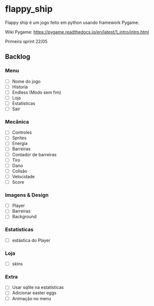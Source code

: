 # flappy_ship
Flappy ship é um jogo feito em python usando framework Pygame.

Wiki Pygame: https://pygame.readthedocs.io/en/latest/1_intro/intro.html

Primeira sprint 22/05

## Backlog
### Menu
- [ ] Nome do jogo
- [ ] Historia
- [ ] Endless (Modo sem fim) 
- [ ] Loja
- [ ] Estatísticas
- [ ] Sair
### Mecânica
- [ ] Controles
- [ ] Sprites
- [ ] Energia
- [ ] Barreiras
- [ ] Contador de barreiras
- [ ] Tiro
- [ ] Dano
- [ ] Colisão
- [ ] Velocidade
- [ ] Score
### Imagens & Design
- [ ] Player
- [ ] Barreiras
- [ ] Background
### Estatísticas
- [ ] estástica do Player
### Loja
- [ ] skins
### Extra
- [ ] Usar sqlite na estatísticas
- [ ] Adicionar easter eggs
- [ ] Animação no menu
